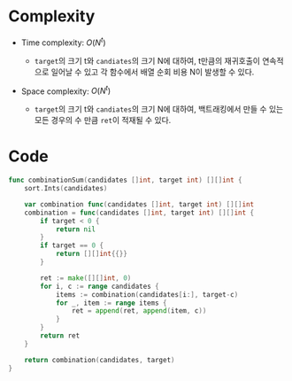 # Complexity
- Time complexity: $O(N^t)$
  - `target`의 크기 t와 `candiates`의 크기 N에 대하여, t만큼의 재귀호출이 연속적으로 일어날 수 있고 각 함수에서 배열 순회 비용 N이 발생할 수 있다.

- Space complexity: $O(N^t)$
  - `target`의 크기 t와 `candiates`의 크기 N에 대하여, 백트래킹에서 만들 수 있는 모든 경우의 수 만큼 `ret`이 적재될 수 있다.

# Code
```go
func combinationSum(candidates []int, target int) [][]int {
	sort.Ints(candidates)

	var combination func(candidates []int, target int) [][]int
	combination = func(candidates []int, target int) [][]int {
		if target < 0 {
			return nil
		}
		if target == 0 {
			return [][]int{{}}
		}

		ret := make([][]int, 0)
		for i, c := range candidates {
			items := combination(candidates[i:], target-c)
			for _, item := range items {
				ret = append(ret, append(item, c))
			}
		}
		return ret
	}

	return combination(candidates, target)
}

```